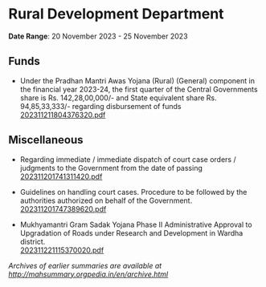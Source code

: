 # Rural Development Department

**Date Range**: 20 November 2023 - 25 November 2023


## Funds
- Under the Pradhan Mantri Awas Yojana (Rural) (General) component in the financial year 2023-24, the first quarter of the Central Governments share is Rs. 142,28,00,000/- and State equivalent share Rs. 94,85,33,333/- regarding disbursement of funds\
  [202311211804376320.pdf](https://gr.maharashtra.gov.in/Site/Upload/Government%20Resolutions/English/202311211804376320.pdf)

## Miscellaneous
- Regarding immediate / immediate dispatch of court case orders / judgments to the Government from the date of passing\
  [202311201741311420.pdf](https://gr.maharashtra.gov.in/Site/Upload/Government%20Resolutions/English/202311201741311420.pdf)

- Guidelines on handling court cases. Procedure to be followed by the authorities authorized on behalf of the Government.\
  [202311201747389620.pdf](https://gr.maharashtra.gov.in/Site/Upload/Government%20Resolutions/English/202311201747389620.pdf)

- Mukhyamantri Gram Sadak Yojana Phase II Administrative Approval to Upgradation of Roads under Research and Development in Wardha district.\
  [202311221115370020.pdf](https://gr.maharashtra.gov.in/Site/Upload/Government%20Resolutions/English/202311221115370020.pdf)


*Archives of earlier summaries are available at http://mahsummary.orgpedia.in/en/archive.html*
